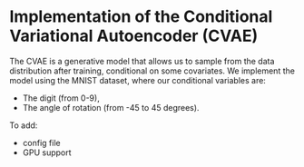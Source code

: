 # Implementation of the Conditional Variational Autoencoder (CVAE)

The CVAE is a generative model that allows us to sample from the data distribution after training, conditional on some covariates.
We implement the model using the MNIST dataset, where our conditional variables are:
- The digit (from 0-9),
- The angle of rotation (from -45 to 45 degrees).


To add:
- config file
- GPU support
